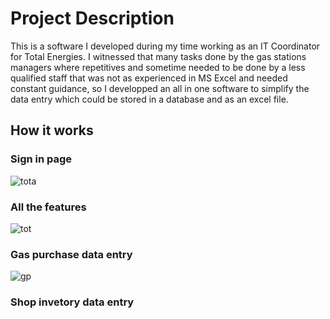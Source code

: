 # Project Description
This is a software I developed during my time working as an IT Coordinator for Total Energies. I witnessed that many tasks done by the gas stations managers where repetitives
and sometime needed to be done by a less qualified staff that was not as experienced in MS Excel and needed constant guidance, so I developped an all in one software 
to simplify the data entry which could be stored in a database and as an excel file. 

## How it works
### Sign in page
![tota](https://user-images.githubusercontent.com/119140191/212503740-6c80c182-9a50-411f-b472-f2a8a94df045.png)
### All the features
![tot](https://user-images.githubusercontent.com/119140191/212503763-941a7e85-8619-46f7-88a8-573d7afa0dd2.png)
### Gas purchase data entry
![gp](https://user-images.githubusercontent.com/119140191/212503782-3beea76a-0840-4ff8-96a9-35b350e604aa.png)
### Shop invetory data entry




